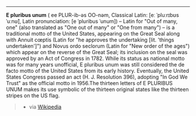 
***

**E pluribus unum** ( ee PLUR-ib-əs OO-nəm, Classical Latin: [eː ˈpluːrɪbʊs ˈuːnʊ̃], Latin pronunciation: [e ˈpluribus ˈunum]) – Latin for "Out of many, one" (also translated as "One out of many" or "One from many") – is a traditional motto of the United States, appearing on the Great Seal along with Annuit cœptis (Latin for "he approves the undertaking [lit. 'things undertaken']") and Novus ordo seclorum (Latin for "New order of the ages") which appear on the reverse of the Great Seal; its inclusion on the seal was approved by an Act of Congress in 1782. While its status as national motto was for many years unofficial, E pluribus unum was still considered the de facto motto of the United States from its early history. Eventually, the United States Congress passed an act (H. J. Resolution 396), adopting "In God We Trust" as the official motto in 1956.The thirteen letters of E PLURIBUS UNUM makes its use symbolic of the thirteen original states like the thirteen stripes on the US flag. 
> - via [Wikipedia](https://en.wikipedia.org/wiki/E%20pluribus%20unum)
